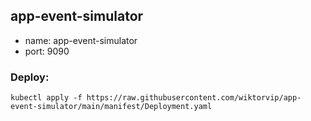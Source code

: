 ## app-event-simulator

* name: app-event-simulator
* port: 9090

### Deploy:
```
kubectl apply -f https://raw.githubusercontent.com/wiktorvip/app-event-simulator/main/manifest/Deployment.yaml
```
